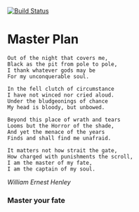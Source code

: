 [![Build Status](https://travis-ci.org/FelixFortis/master_plan.svg?branch=master)](https://travis-ci.org/FelixFortis/master_plan)

# Master Plan

    Out of the night that covers me,
    Black as the pit from pole to pole,
    I thank whatever gods may be
    For my unconquerable soul.
    
    In the fell clutch of circumstance
    I have not winced nor cried aloud.
    Under the bludgeonings of chance
    My head is bloody, but unbowed.
    
    Beyond this place of wrath and tears
    Looms but the Horror of the shade,
    And yet the menace of the years
    Finds and shall find me unafraid.
    
    It matters not how strait the gate,
    How charged with punishments the scroll,
    I am the master of my fate,
    I am the captain of my soul.

*William Ernest Henley*

### Master your fate
